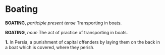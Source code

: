 # Boating

**BOATING**, _participle present tense_ Transporting in boats.

**BOATING**, _noun_ The act of practice of transporting in boats.

**1.** In Persia, a punishment of capital offenders by laying them on the back in a boat which is covered, where they perish.